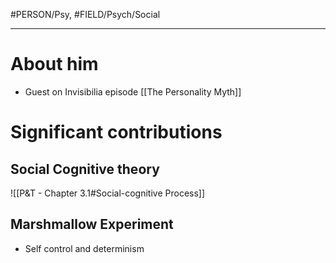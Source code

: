 #PERSON/Psy, #FIELD/Psych/Social 

---

# About him

- Guest on Invisibilia episode [[The Personality Myth]]

# Significant contributions

## Social Cognitive theory

![[P&T - Chapter 3.1#Social-cognitive Process]]

## Marshmallow Experiment

- Self control and determinism